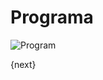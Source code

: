 <!-- add-breadcrumbs -->
# Programa

<img class="screenshot" alt="Program" src="{{docs_base_url}}/v13/assets/img/education/setup/program.png">

{next}
